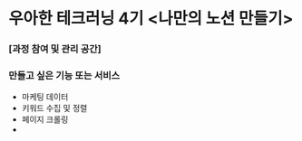 # 우아한 테크러닝 4기 <나만의 노션 만들기>
### [과정 참여 및 관리 공간]

### 만들고 싶은 기능 또는 서비스
- 마케팅 데이터
- 키워드 수집 및 정렬
- 페이지 크롤링
- 


    
